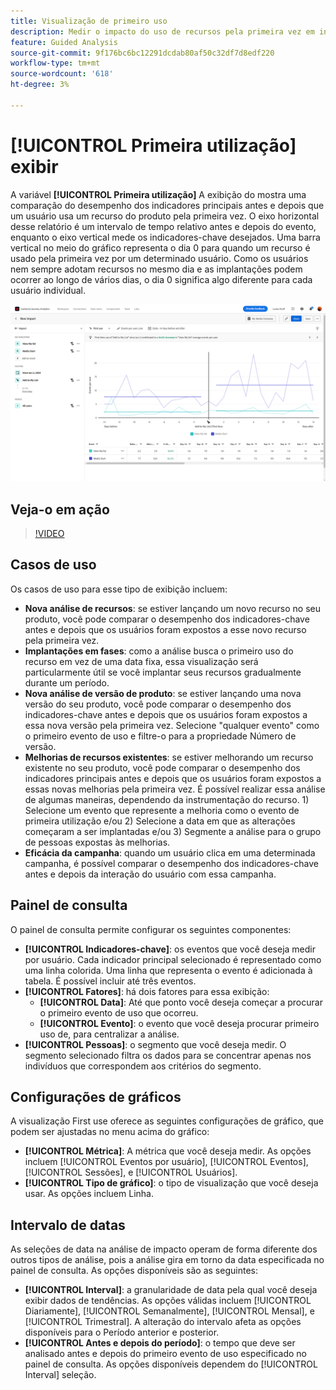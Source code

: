 ```yaml
---
title: Visualização de primeiro uso
description: Medir o impacto do uso de recursos pela primeira vez em indicadores-chave.
feature: Guided Analysis
source-git-commit: 9f176bc6bc12291dcdab80af50c32df7d8edf220
workflow-type: tm+mt
source-wordcount: '618'
ht-degree: 3%

---
```


# [!UICONTROL Primeira utilização] exibir

A variável **[!UICONTROL Primeira utilização]** A exibição do mostra uma comparação do desempenho dos indicadores principais antes e depois que um usuário usa um recurso do produto pela primeira vez. O eixo horizontal desse relatório é um intervalo de tempo relativo antes e depois do evento, enquanto o eixo vertical mede os indicadores-chave desejados. Uma barra vertical no meio do gráfico representa o dia 0 para quando um recurso é usado pela primeira vez por um determinado usuário. Como os usuários nem sempre adotam recursos no mesmo dia e as implantações podem ocorrer ao longo de vários dias, o dia 0 significa algo diferente para cada usuário individual.

![Versão](../assets/first-use.png)

## Veja-o em ação

>[!VIDEO](https://video.tv.adobe.com/v/3421661/?learn=on)

## Casos de uso

Os casos de uso para esse tipo de exibição incluem:

* **Nova análise de recursos**: se estiver lançando um novo recurso no seu produto, você pode comparar o desempenho dos indicadores-chave antes e depois que os usuários foram expostos a esse novo recurso pela primeira vez.
* **Implantações em fases**: como a análise busca o primeiro uso do recurso em vez de uma data fixa, essa visualização será particularmente útil se você implantar seus recursos gradualmente durante um período.
* **Nova análise de versão de produto**: se estiver lançando uma nova versão do seu produto, você pode comparar o desempenho dos indicadores-chave antes e depois que os usuários foram expostos a essa nova versão pela primeira vez. Selecione &quot;qualquer evento&quot; como o primeiro evento de uso e filtre-o para a propriedade Número de versão.
* **Melhorias de recursos existentes**: se estiver melhorando um recurso existente no seu produto, você pode comparar o desempenho dos indicadores principais antes e depois que os usuários foram expostos a essas novas melhorias pela primeira vez. É possível realizar essa análise de algumas maneiras, dependendo da instrumentação do recurso. 1) Selecione um evento que represente a melhoria como o evento de primeira utilização e/ou 2) Selecione a data em que as alterações começaram a ser implantadas e/ou 3) Segmente a análise para o grupo de pessoas expostas às melhorias.
* **Eficácia da campanha**: quando um usuário clica em uma determinada campanha, é possível comparar o desempenho dos indicadores-chave antes e depois da interação do usuário com essa campanha.

## Painel de consulta

O painel de consulta permite configurar os seguintes componentes:

* **[!UICONTROL Indicadores-chave]**: os eventos que você deseja medir por usuário. Cada indicador principal selecionado é representado como uma linha colorida. Uma linha que representa o evento é adicionada à tabela. É possível incluir até três eventos.
* **[!UICONTROL Fatores]**: há dois fatores para essa exibição:
   * **[!UICONTROL Data]**: Até que ponto você deseja começar a procurar o primeiro evento de uso que ocorreu.
   * **[!UICONTROL Evento]**: o evento que você deseja procurar primeiro uso de, para centralizar a análise.
* **[!UICONTROL Pessoas]**: o segmento que você deseja medir. O segmento selecionado filtra os dados para se concentrar apenas nos indivíduos que correspondem aos critérios do segmento.

## Configurações de gráficos

A visualização First use oferece as seguintes configurações de gráfico, que podem ser ajustadas no menu acima do gráfico:

* **[!UICONTROL Métrica]**: A métrica que você deseja medir. As opções incluem [!UICONTROL Eventos por usuário], [!UICONTROL Eventos], [!UICONTROL Sessões], e [!UICONTROL Usuários].
* **[!UICONTROL Tipo de gráfico]**: o tipo de visualização que você deseja usar. As opções incluem Linha.

## Intervalo de datas

As seleções de data na análise de impacto operam de forma diferente dos outros tipos de análise, pois a análise gira em torno da data especificada no painel de consulta. As opções disponíveis são as seguintes:

* **[!UICONTROL Interval]**: a granularidade de data pela qual você deseja exibir dados de tendências. As opções válidas incluem [!UICONTROL Diariamente], [!UICONTROL Semanalmente], [!UICONTROL Mensal], e [!UICONTROL Trimestral]. A alteração do intervalo afeta as opções disponíveis para o Período anterior e posterior.
* **[!UICONTROL Antes e depois do período]**: o tempo que deve ser analisado antes e depois do primeiro evento de uso especificado no painel de consulta. As opções disponíveis dependem do [!UICONTROL Interval] seleção.
